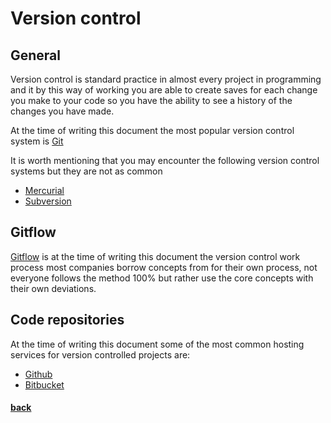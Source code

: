 # Version control

## General

Version control is standard practice in almost every project in programming and it by this way of working you are able to create saves for each change you make to your code so you have the ability to see a history of the changes you have made.

At the time of writing this document the most popular version control system is [Git](https://git-scm.com/)

It is worth mentioning that you may encounter the following version control systems but they are not as common 

* [Mercurial](https://www.mercurial-scm.org/)
* [Subversion](https://subversion.apache.org/)

## Gitflow

[Gitflow](https://www.atlassian.com/git/tutorials/comparing-workflows/gitflow-workflow) is at the time of writing this document the version control work process most companies borrow concepts from for their own process, not everyone follows the method 100% but rather use the core concepts with their own deviations.

## Code repositories

At the time of writing this document some of the most common hosting services for version controlled projects are:

* [Github](https://github.com/)
* [Bitbucket](https://bitbucket.org)

#### [back](../README.md)
